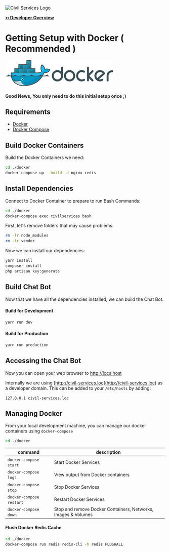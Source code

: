 ![Civil Services Logo](https://cdn.civil.services/common/github-logo.png "Civil Services Logo")

**[↤ Developer Overview](../README.md)**

Getting Setup with Docker ( Recommended )
===

![Docker Logo](img/docker-logo.png "Docker Logo")

#### Good News, You only need to do this initial setup once ;)

Requirements
---

* [Docker](https://www.docker.com/)
* [Docker Compose](https://docs.docker.com/compose/install/)


Build Docker Containers
---

Build the Docker Containers we need:

```bash
cd ./docker
docker-compose up --build -d nginx redis
```

Install Dependencies
---

Connect to Docker Container to prepare to run Bash Commands:

```bash
cd ./docker
docker-compose exec civilservices bash
```

First, let's remove folders that may cause problems:


```bash
rm -fr node_modules
rm -fr vendor
```

Now we can install our dependencies:

```bash
yarn install
composer install
php artisan key:generate
```

Build Chat Bot
---

Now that we have all the dependencies installed, we can build the Chat Bot.

#### Build for Development

```bash
yarn run dev
```

#### Build for Production

```bash
yarn run production
```


Accessing the Chat Bot
---

Now you can open your web browser to [http://localhost](http://localhost)

Internally we are using [http://civil-services.loc](http://civil-services.loc) as a developer domain.  This can be added to your `/etc/hosts` by adding:

```
127.0.0.1 civil-services.loc
```

Managing Docker
---

From your local development machine, you can manage our docker containers using `docker-compose`

```bash
cd ./docker
```

| command                  | description                                                     |
|--------------------------|-----------------------------------------------------------------|
| `docker-compose start`   | Start Docker Services                                           |
| `docker-compose logs`    | View output from Docker containers                              |
| `docker-compose stop`    | Stop Docker Services                                            |
| `docker-compose restart` | Restart Docker Services                                         |
| `docker-compose down`    | Stop and remove Docker Containers, Networks, Images & Volumes   |


#### Flush Docker Redis Cache

```bash
cd ./docker
docker-compose run redis redis-cli -h redis FLUSHALL
```